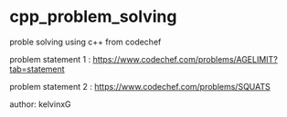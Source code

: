 # cpp_problem_solving

proble solving using c++ from codechef

problem statement 1 : https://www.codechef.com/problems/AGELIMIT?tab=statement

problem statement 2 : https://www.codechef.com/problems/SQUATS

author: kelvinxG
